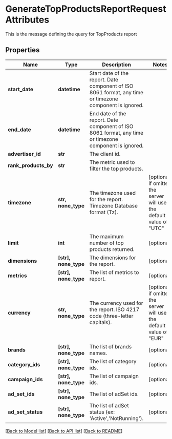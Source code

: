 # GenerateTopProductsReportRequestAttributes

This is the message defining the query for TopProducts report

## Properties
Name | Type | Description | Notes
------------ | ------------- | ------------- | -------------
**start_date** | **datetime** | Start date of the report. Date component of ISO 8061 format, any time or timezone component is ignored. | 
**end_date** | **datetime** | End date of the report. Date component of ISO 8061 format, any time or timezone component is ignored. | 
**advertiser_id** | **str** | The client id. | 
**rank_products_by** | **str** | The metric used to filter the top products. | 
**timezone** | **str, none_type** | The timezone used for the report. Timezone Database format (Tz). | [optional]  if omitted the server will use the default value of "UTC"
**limit** | **int** | The maximum number of top products returned. | [optional] 
**dimensions** | **[str], none_type** | The dimensions for the report. | [optional] 
**metrics** | **[str], none_type** | The list of metrics to report. | [optional] 
**currency** | **str, none_type** | The currency used for the report. ISO 4217 code (three-letter capitals). | [optional]  if omitted the server will use the default value of "EUR"
**brands** | **[str], none_type** | The list of brands names. | [optional] 
**category_ids** | **[str], none_type** | The list of category ids. | [optional] 
**campaign_ids** | **[str], none_type** | The list of campaign ids. | [optional] 
**ad_set_ids** | **[str], none_type** | The list of adSet ids. | [optional] 
**ad_set_status** | **[str], none_type** | The list of adSet status (ex: &#39;Active&#39;,&#39;NotRunning&#39;). | [optional] 

[[Back to Model list]](../README.md#documentation-for-models) [[Back to API list]](../README.md#documentation-for-api-endpoints) [[Back to README]](../README.md)


